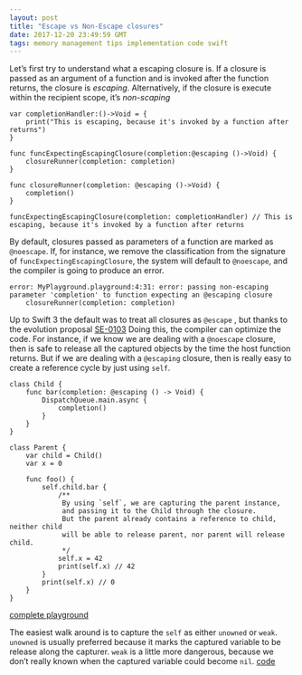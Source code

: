 ```yaml
---
layout: post
title: "Escape vs Non-Escape closures"
date: 2017-12-20 23:49:59 GMT
tags: memory management tips implementation code swift
---
```


Let’s first try to understand what a escaping closure is. If a closure is passed as an argument of a function and is invoked after the function returns, the closure is *escaping*. Alternatively, if the closure is execute within the recipient scope, it’s *non-scaping*


```
var completionHandler:()->Void = {
    print("This is escaping, because it's invoked by a function after returns")
}

func funcExpectingEscapingClosure(completion:@escaping ()->Void) {
    closureRunner(completion: completion)
}

func closureRunner(completion: @escaping ()->Void) {
    completion()
}

funcExpectingEscapingClosure(completion: completionHandler) // This is escaping, because it's invoked by a function after returns
```

By default, closures passed as parameters of a function are marked as `@noescape`. If, for instance, we remove the classification from the signature of `funcExpectingEscapingClosure`, the system will default to `@noescape`, and the compiler is going to produce an error. 

```
error: MyPlayground.playground:4:31: error: passing non-escaping parameter 'completion' to function expecting an @escaping closure
    closureRunner(completion: completion)
```


Up to Swift 3 the default was to treat all closures as `@escape` , but thanks to the evolution proposal [SE-0103](https://github.com/apple/swift-evolution/blob/master/proposals/0103-make-noescape-default.md) Doing this, the compiler can optimize the code. For instance, if we know we are dealing with a `@noescape` closure, then is safe to release all the captured objects by the time the host function returns. But if we are dealing with a `@escaping` closure, then is really easy to create a reference cycle by just using `self`. 

```
class Child {
    func bar(completion: @escaping () -> Void) {
        DispatchQueue.main.async {
            completion()
        }
    }
}

class Parent {
    var child = Child()
    var x = 0

    func foo() {
        self.child.bar {
            /**
             By using `self`, we are capturing the parent instance,
             and passing it to the Child through the closure. 
             But the parent already contains a reference to child, neither child
             will be able to release parent, nor parent will release child. 
             */
            self.x = 42
            print(self.x) // 42
        }
        print(self.x) // 0
    }
}
```

[complete playground](https://gist.github.com/volonbolon/7a575b4d5c5a45d22601ca1ec9df8a68#file-reference_cycle-swift)

The easiest walk around is to capture the `self` as either `unowned` or `weak`. `unowned` is usually preferred because it marks the captured variable to be release along the capturer. `weak` is a little more dangerous, because we don’t really known when the captured variable could become `nil`. [code](https://gist.github.com/volonbolon/7a575b4d5c5a45d22601ca1ec9df8a68#file-reference_cycle_fixed-swift)